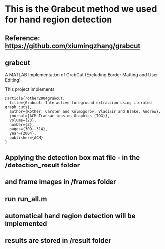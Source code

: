 # This is the Grabcut method we used for hand region detection
## Reference: https://github.com/xiumingzhang/grabcut

## grabcut
A MATLAB Implementation of GrabCut (Excluding Border Matting and User Editing)

This project implements

    @article{rother2004grabcut,
      title={Grabcut: Interactive foreground extraction using iterated graph cuts},
      author={Rother, Carsten and Kolmogorov, Vladimir and Blake, Andrew},
      journal={ACM Transactions on Graphics (TOG)},
      volume={23},
      number={3},
      pages={309--314},
      year={2004},
      publisher={ACM}
    }

## Applying the detection box mat file - in the /detection_result folder 
## and frame images in /frames folder 
## run run_all.m 
## automatical hand region detection will be implemented
## results are stored in /result folder